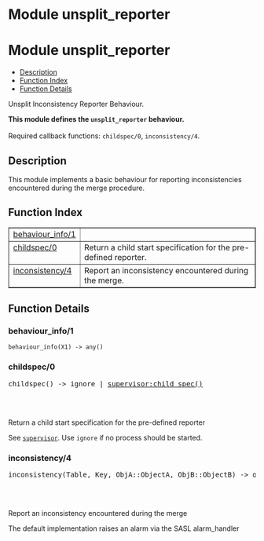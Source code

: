 Module unsplit_reporter
=======================


<h1>Module unsplit_reporter</h1>

* [Description](#description)
* [Function Index](#index)
* [Function Details](#functions)


Unsplit Inconsistency Reporter Behaviour.



__This module defines the `unsplit_reporter` behaviour.__
<br></br>
 Required callback functions: `childspec/0`, `inconsistency/4`.

<h2><a name="description">Description</a></h2>



This module implements a basic behaviour for reporting inconsistencies
encountered during the merge procedure.


<h2><a name="index">Function Index</a></h2>



<table width="100%" border="1" cellspacing="0" cellpadding="2" summary="function index"><tr><td valign="top"><a href="#behaviour_info-1">behaviour_info/1</a></td><td></td></tr><tr><td valign="top"><a href="#childspec-0">childspec/0</a></td><td>Return a child start specification for the pre-defined reporter.</td></tr><tr><td valign="top"><a href="#inconsistency-4">inconsistency/4</a></td><td>Report an inconsistency encountered during the merge.</td></tr></table>




<h2><a name="functions">Function Details</a></h2>


<a name="behaviour_info-1"></a>

<h3>behaviour_info/1</h3>





`behaviour_info(X1) -> any()`

<a name="childspec-0"></a>

<h3>childspec/0</h3>






<pre>childspec() -> ignore | <a href="supervisor.md#type-child_spec">supervisor:child_spec()</a></pre>

<br></br>






Return a child start specification for the pre-defined reporter

See [`supervisor`](supervisor.md).
Use `ignore` if no process should be started.<a name="inconsistency-4"></a>

<h3>inconsistency/4</h3>






<pre>inconsistency(Table, Key, ObjA::ObjectA, ObjB::ObjectB) -> ok</pre>

<br></br>






Report an inconsistency encountered during the merge

The default implementation raises an alarm via the SASL alarm_handler